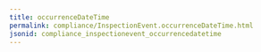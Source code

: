 ```yaml
---
title: occurrenceDateTime
permalink: compliance/InspectionEvent.occurrenceDateTime.html
jsonid: compliance_inspectionevent_occurrencedatetime
---
```

